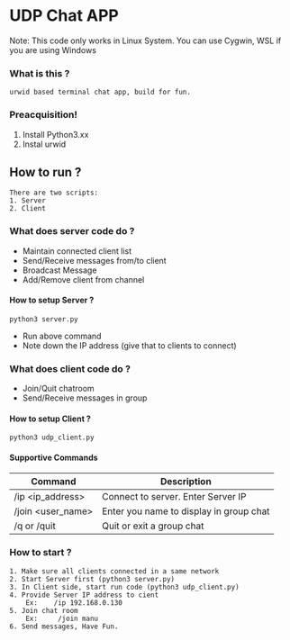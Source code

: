 # UDP Chat APP 

Note: This code only works in Linux System. You can use Cygwin, WSL if you are using Windows

### What is this ?
    urwid based terminal chat app, build for fun. 

### Preacquisition!
1. Install Python3.xx
2. Instal urwid <pip install urwid>

## How to run ?
    There are two scripts:
    1. Server
    2. Client

### What does server code do ?
- Maintain connected client list
- Send/Receive messages from/to client
- Broadcast Message
- Add/Remove client from channel
#### How to setup Server ?
    python3 server.py
- Run above command
- Note down the IP address (give that to clients to connect)


### What does client code do ?
- Join/Quit chatroom
- Send/Receive messages in group

#### How to setup Client ?
    python3 udp_client.py
#### Supportive Commands
| Command | Description |
| ------ | ------ |
| /ip <ip_address> | Connect to server. Enter Server IP |
| /join <user_name> | Enter you name to display in group chat |
| /q or /quit | Quit or exit a group chat |

### How to start ?
    1. Make sure all clients connected in a same network
    2. Start Server first (python3 server.py)
    3. In Client side, start run code (python3 udp_client.py)
    4. Provide Server IP address to cient 
        Ex:    /ip 192.168.0.130
    5. Join chat room
        Ex:     /join manu
    6. Send messages, Have Fun.

